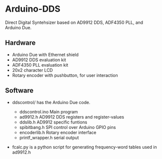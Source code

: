 Arduino-DDS
===========

Direct Digital Syntehsizer based on AD9912 DDS, ADF4350 PLL, and Arduino Due.

Hardware
--------

* Arduino Due with Ethernet shield
* AD9912 DDS evaluation kit
* ADF4350 PLL evaluation kit
* 20x2 character LCD
* Rotary encoder with pushbutton, for user interaction

Software
--------

* ddscontrol/ has the Arduino Due code. 
  * ddscontrol.ino   Main program 
  * ad9912.h         AD9912 DDS registers and register-values
  * ddslib.h         AD9912 specific funtions
  * spibitbang.h     SPI control over Arduino GPIO pins
  * encoderlib.h     Rotary encoder interface
  * printf_wrapper.h serial output
  
* fcalc.py is a python script for generating frequency-word tables used in ad9912.h
